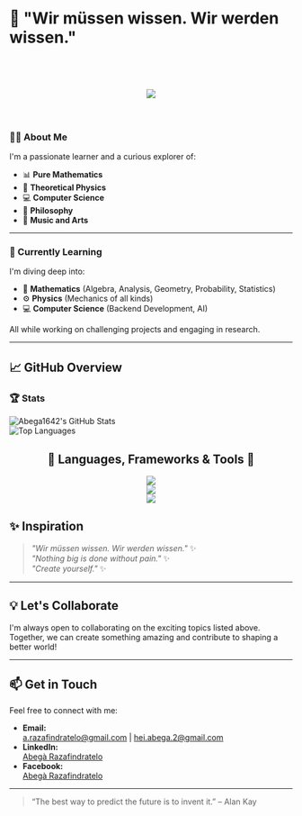 # 🧠 "Wir müssen wissen. Wir werden wissen."  

<br/>

<h1 align="center">
	<a href="https://git.io/typing.svg">
		<img src="https://readme-typing-svg.herokuapp.com/?font=Righteous&size=35&center=true&vCenter=true&width=500&height=70&duration=3000&lines=Hi+There!+👋;+I'm+Abega1642!;"/>
	</a>
</h1> 

<br/>

### 🧑‍💻 About Me  
I'm a passionate learner and a curious explorer of:  
- 📊 **Pure Mathematics**  
- 🌌 **Theoretical Physics**  
- 💻 **Computer Science**  
- 📖 **Philosophy**  
- 🎵 **Music and Arts**  

---

### 🌱 Currently Learning  
I'm diving deep into:  
- 🧮 **Mathematics** (Algebra, Analysis, Geometry, Probability, Statistics)  
- ⚙️ **Physics** (Mechanics of all kinds)  
- 💻 **Computer Science** (Backend Development, AI)  

All while working on challenging projects and engaging in research.

---

## 📈 GitHub Overview  

### 🏆 Stats  

![Abega1642's GitHub Stats](https://github-readme-stats.vercel.app/api?username=Abega1642&show_icons=true&theme=radical&hide_title=true)  
![Top Languages](https://github-readme-stats.vercel.app/api/top-langs/?username=Abega1642&layout=compact&theme=radical)  

<h2 align="center">🚀 Languages, Frameworks & Tools 🚀</h2>
<div align="center">
	<a href="https://skillicons.dev">
		<img src="https://skillicons.dev/icons?i=java,python,c,cpp,javascript,postgresql" />
    <br/>
    <img src="https://skillicons.dev/icons?i=spring,react,next,html,css" />
    <br/>
		<img src="https://skillicons.dev/icons?i=github,git,linux,docker,postman" />
	</a>
</div>



## ✨ Inspiration  

> *"Wir müssen wissen. Wir werden wissen."* ✨  
> *"Nothing big is done without pain."* ✨  
> *"Create yourself."* ✨  


---

## 💡 Let's Collaborate  
I'm always open to collaborating on the exciting topics listed above.  
Together, we can create something amazing and contribute to shaping a better world!  

---

## 📫 Get in Touch  
Feel free to connect with me:  
- **Email:**  
  [a.razafindratelo@gmail.com](mailto:a.razafindratelo@gmail.com) | [hei.abega.2@gmail.com](mailto:hei.abega.2@gmail.com)  
- **LinkedIn:**  
  [Abegà Razafindratelo](https://www.linkedin.com/in/abegà-razafindratelo)  
- **Facebook:**  
  [Abegà Razafindratelo](https://www.facebook.com/a.razafindratelo/)  

---

> “The best way to predict the future is to invent it.” – Alan Kay  

<!---  
Abega1642/Abega1642 is a ✨ special ✨ repository because its `README.md` (this file) appears on your GitHub profile.  
You can click the Preview link to take a look at your changes.  
--->
